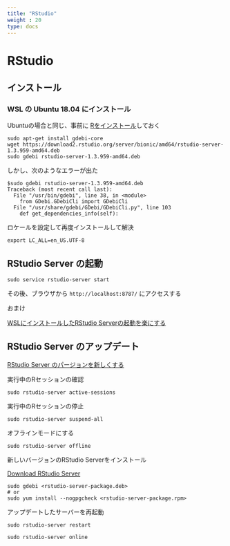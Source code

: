 ```yaml
---
title: "RStudio"
weight : 20
type: docs
---
```



# RStudio


## インストール


### WSL の Ubuntu 18.04 にインストール

Ubuntuの場合と同じ、事前に [Rをインストール](_index.md#インストール)しておく

```
sudo apt-get install gdebi-core
wget https://download2.rstudio.org/server/bionic/amd64/rstudio-server-1.3.959-amd64.deb
sudo gdebi rstudio-server-1.3.959-amd64.deb
```

しかし、次のようなエラーが出た


```
$sudo gdebi rstudio-server-1.3.959-amd64.deb
Traceback (most recent call last):
  File "/usr/bin/gdebi", line 38, in <module>
    from GDebi.GDebiCli import GDebiCli
  File "/usr/share/gdebi/GDebi/GDebiCli.py", line 103
    def get_dependencies_info(self):
```

ロケールを設定して再度インストールして解決

```
export LC_ALL=en_US.UTF-8
```




## RStudio Server の起動


```
sudo service rstudio-server start
```

その後、ブラウザから `http://localhost:8787/` にアクセスする


おまけ

[WSLにインストールしたRStudio Serverの起動を楽にする](https://qiita.com/t-yui/items/62eeb5ac39f5cd360118)


## RStudio Server のアップデート

[RStudio Server のパージョンを新しくする](https://support.rstudio.com/hc/en-us/articles/216079967-Upgrading-RStudio-Server)



実行中のRセッションの確認

```
sudo rstudio-server active-sessions
```

実行中のRセッションの停止

```
sudo rstudio-server suspend-all
```
オフラインモードにする

```
sudo rstudio-server offline
```

新しいバージョンのRStudio Serverをインストール

[Download RStudio Server](https://rstudio.com/products/rstudio/download-server/)

```
sudo gdebi <rstudio-server-package.deb>
# or
sudo yum install --nogpgcheck <rstudio-server-package.rpm>
```



アップデートしたサーバーを再起動

```
sudo rstudio-server restart
```


```
sudo rstudio-server online
```
